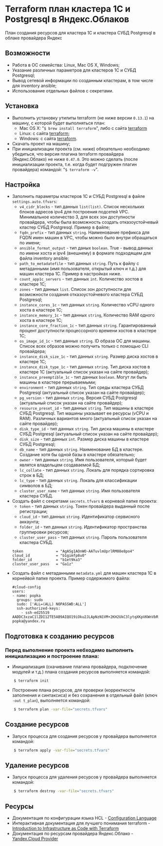 # Terraform план кластера 1С и Postgresql в Яндекс.Облаков

План создания ресурсов для кластера 1С и кластера СУБД Postgresql в облаке провайдера Яндекс

## Возможности

* Работа в ОС семейства: Linux, Mac OS X, Windows;
* Указание различных параметров для кластеров 1С и СУБД Postgresql;
* Вывод сетевой информации по созданным кластерам, в том числе для inventory ansible;
* Использование отдельных файлов с секретами.

## Установка
* Выполнить установку утилиты terraform (не ниже версии `0.13.1`) на машину, с которой будет выполняться план:
  * Mac OS X: "`$ brew install terraform`", либо с сайта [terraform](https://www.terraform.io/downloads.html)
  * Linux: с сайта [terraform](https://www.terraform.io/downloads.html);
  * Windows: с сайта [terraform](https://www.terraform.io/downloads.html).
* Скачать проект на машину;
* При инициализации проекта (см. ниже) обязательно необходимо убедиться, что версия плагина terraform провайдера (Яндекс.Облако) не ниже `0.47.0`. Это можно сделать (после инициализации проекта, т.е. когда будет подгружен плагин провайдера) командой: "`$ terraform -v`".

## Настройка
* Заполнить параметры кластеров 1С и СУБД Postgresql в файле `settings.auto.tfvars`:
  * `v4_cidr_blocks` - тип данных `list(list)`. Список нескольких блоков адресов ipv4 для построения подсетей VPC. Минимальное количество 3, для всех зон доступности провайдера, чтобы была возможность создать отказоустойчевый кластер СУБД Postgresql. Пример в файле;
  * `fqdn_prefix` - тип данных `string`. Наименование префикса для FQDN имен машин в VPC, чтобы можно было внутри обращаться по имени;
  * `ansible_format_output` - тип даных `boolean`. True - вывод данных по имени хоста и ipv4 (внешнему) в формате подходящем для файла inventory ansible;
  * `path_to_metadatefile` - тип данных `string`. Путь к файлу с метаданными (имя пользователя, открытый ключ и т.д.) для машин кластера 1С. Пример в настройках ниже.
  * `count_app1c_servers` - тип данных `int`. Количество хостов в кластере 1С;
  * `zones` - тип данных `list`. Список зон доступности для возможности создания отказоустойчевого кластера СУБД Postgresql;
  * `instance_cores_1c` - тип данных `string`. Количество vCPU одного хоста в кластере 1С;
  * `instance_memory_1c` - тип данных `string`, Количество RAM одного хоста в кластере 1С;
  * `instance_core_fraction_1c` - тип данных `string`. Гарантированный процент доступности процессорного времени хостов в кластере 1С;
  * `os_image_id_1c` - тип данных `string`. ID образа ОС для машины. Список всех образов можно получить только с помощью CLI провайдера;
  * `instance_disk_size_1c` - тип данных `string`. Размер диска хостов в кластере 1С;
  * `instance_disk_type_1c` - тип данных `string`. Тип диска хостов в кластере 1С (актуальный список указан на сайте провайдер);
  * `instance_preemptible_1c` - тип данных `boolean`. Могут ли быть машины в кластере прерываемыми;
  * `environment` - тип данных `string`. Тип среды кластера СУБД Postgresql (актуальный список указан на сайте провайдер);
  * `pg_version` - тип данных `string`. Версия СУБД Postgresql (актуальный список указан на сайте провайдер);
  * `resource_preset_id` - тип данных `string`. Тип машины в кластере СУБД Postgresql. Тип машины указывает ее ресурсы (vCPU и RAM). Различных вариантов много (актуальный список указан на сайте провайдер);
  * `disk_type_id` - тип данных `string`. Тип диска машины в кластере СУБД Postgresql (актуальный список указан на сайте провайдер);
  * `disk_size` - тип данных `int`. Размер диска машины в кластере СУБД Postgresql;
  * `db_name` - тип данных `string`. Наименование БД в кластере. Создание хотя бы одной базы в кластере обязательно;
  * `owner` - тип данных `string`. Имя пользователя, который будет являтся владельцем создаваемой БД;
  * `lc_collate` - тип данных `string`. Локаль для порядка сортировка строк в БД;
  * `lc_type` - тип данных `string`. Локаль для классификации символов в БД;
  * `cluster_user_name` - тип данных `string`. Имя пользователя кластера СУБД.
* Создать файл с секретами `seсrets.tfvars` в корневой папке проекта:
    * `token` - тип данных `string`. Токен провайдера выданный после регистрации;
    * `cloud_id` - тип данных `string`. Идентификатор сервисного аккаунта;
    * `folder_id` - тип данных `string`. Идентификатор пространства группировки ресурсов;
    * `cluster_user_pass` - тип данных `string`. Пароль пользователя кластера СУБД.
    ```properties
    token               = "AgASg1AOnWO-AATuvlmUprlRM08e8po4"
    cloud_id            = "b1gimfp8u0"
    folder_id           = "b1et9ka3"
    cluster_user_pass   = "Ga1z"
    ```
* Создать файл с метаданными `metadata.yml` для машин кластера 1С в корнейвой папке проекта. Пример содержимого файла:
    ```properties
    #cloud-config
    users:
    - name: popka
      groups: sudo 
      sudo: ['ALL=(ALL) NOPASSWD:ALL']
      ssh-authorized-keys:
        - ssh-ed25519 AADDC3xzaC1lZDI12TE5AB9AIQO19iOku2JLApNzN1VM+2KH2UkC3lytqXKpVKWnVbRa popka@yandex.ru
    ```


## Подготовка к созданию ресурсов
### Перед выполнение проекта небходимо выполнить инициализацию и построение плана:
* Инициализация (скачивание плагина провайдера, подключение модулей и т.д.) плана создания ресурсов выполняется командой:
```sh
    $ terraform init
```
* Построение плана ресурсов, для проверки (корректности заполнения и синтаксиса) и без сохранения в отдельный файл (ключ `-out t_plan`), выполняется командой:
```sh
    $ terraform plan -var-file="secrets.tfvars"
```

## Создание ресурсов
* Запуск процесса для создания ресурсов у провайдера выполняется командой:
```sh
    $ terraform apply -var-file="secrets.tfvars"
```
  
## Удаление ресурсов
* Запуск процесса для удаления ресурсов у провайдера выполняется командой:
```sh
    $ terraform destroy -var-file="secrets.tfvars"
```

## Ресурсы
* Документация по конфигурации языка HCL - [Configuration Language](https://www.terraform.io/docs/configuration/index.html)
* Интерактивная документация для лучшего понимания terraform - [Introduction to Infrastructure as Code with Terraform](https://learn.hashicorp.com/terraform/getting-started/intro)
* Документация по ресурсам провайдера Яндекс.Облако - [Yandex.Cloud Provider](https://www.terraform.io/docs/providers/yandex/index.html)